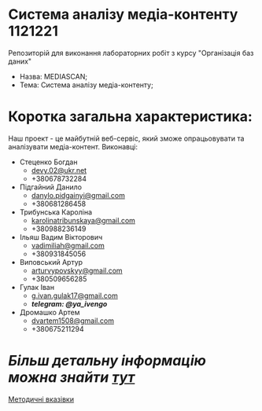 # Система аналізу медіа-контенту 1121221

Репозиторій для виконання лабораторних робіт з курсу "Організація баз даних"

- Назва: MEDIASCAN;
- Тема: Система аналізу медіа-контенту;

# Коротка загальна характеристика:
Наш проект - це майбутній веб-сервіс, який зможе опрацьовувати та аналізувати медіа-контент.
Виконавці:
- Стеценко Богдан
  - devy.02@ukr.net 
  - +380678732284
- Підгайний Данило
  - danylo.pidgainyi@gmail.com 
  - +380681286458
- Трибунська Кароліна
  - karolinatribunskaya@gmail.com 
  - +380988236149
- Ільяш Вадим Вікторович
  - vadimiliah@gmail.com  
  - +380931845056
- Виповський Артур
  - arturvypovskyy@gmail.com 
  - +380509656285
- Гулак Іван 
  - g.ivan.gulak17@gmail.com  
  - ***telegram: @ya_ivengo***
- Дромашко Артем 
  - dvartem1508@gmail.com 
  - +380675211294

# ***Більш детальну інформацію можна знайти [тут](./docs/requirements/stakeholders-needs.md)***

[Методичні вказівки](./guidelines/guidelines.md)


